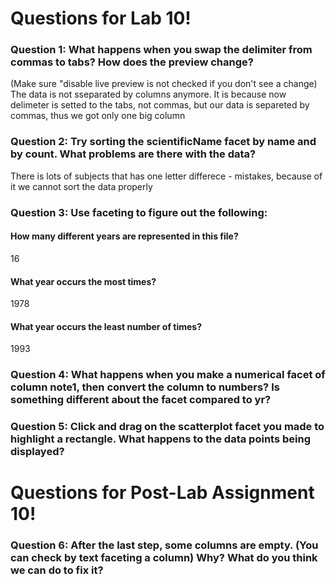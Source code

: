 # Questions for Lab 10!

### Question 1: What happens when you swap the delimiter from commas to tabs? How does the preview change? 
(Make sure "disable live preview is not checked if you don't see a change)
The data is not sseparated by columns anymore. It is because now delimeter is setted to the tabs, not commas, but our data is separeted by commas, thus we got only one big column
### Question 2: Try sorting the scientificName facet by name and by count. What problems are there with the data?
There is lots of subjects that has one letter differece - mistakes, because of it we cannot sort the data properly
### Question 3: Use faceting to figure out the following:
#### How many different years are represented in this file?
 16
#### What year occurs the most times?
 1978
#### What year occurs the least number of times?
1993
### Question 4: What happens when you make a numerical facet of column note1, then convert the column to numbers? Is something different about the facet compared to yr?

### Question 5: Click and drag on the scatterplot facet you made to highlight a rectangle. What happens to the data points being displayed?

# Questions for Post-Lab Assignment 10!

### Question 6: After the last step, some columns are empty. (You can check by text faceting a column) Why? What do you think we can do to fix it?

